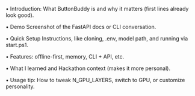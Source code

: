 • Introduction: What ButtonBuddy is and why it matters (first lines already look good).

• Demo Screenshot of the FastAPI docs or CLI conversation.

• Quick Setup Instructions, like cloning, .env, model path, and running via start.ps1.

• Features: offline-first, memory, CLI + API, etc.

• What I learned and Hackathon context (makes it more personal).

• Usage tip: How to tweak N_GPU_LAYERS, switch to GPU, or customize personality.
